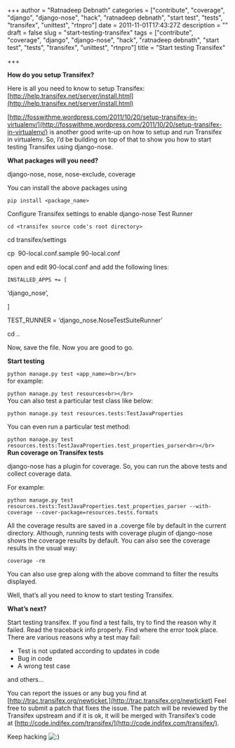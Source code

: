 +++
author = "Ratnadeep Debnath"
categories = ["contribute", "coverage", "django", "django-nose", "hack", "ratnadeep debnath", "start test", "tests", "transifex", "unittest", "rtnpro"]
date = 2011-11-01T17:43:27Z
description = ""
draft = false
slug = "start-testing-transifex"
tags = ["contribute", "coverage", "django", "django-nose", "hack", "ratnadeep debnath", "start test", "tests", "transifex", "unittest", "rtnpro"]
title = "Start testing Transifex"

+++


**How do you setup Transifex?**

Here is all you need to know to setup Transifex: [http://help.transifex.net/server/install.html](http://help.transifex.net/server/install.html)

[http://fosswithme.wordpress.com/2011/10/20/setup-transifex-in-virtualenv/](http://fosswithme.wordpress.com/2011/10/20/setup-transifex-in-virtualenv/) is another good write-up on how to setup and run Transifex in virtualenv. So, I’d be building on top of that to show you how to start testing Transifex using django-nose.

**What packages will you need?**

django-nose, nose, nose-exclude, coverage

You can install the above packages using

`pip install <package_name>`

Configure Transifex settings to enable django-nose Test Runner

`cd <transifex source code's root directory>`

cd transifex/settings

cp  90-local.conf.sample 90-local.conf

open and edit 90-local.conf and add the following lines:

`INSTALLED_APPS += [`

‘django_nose’,

]

TEST_RUNNER = ‘django_nose.NoseTestSuiteRunner’

cd ..

Now, save the file. Now you are good to go.

**Start testing**

`python manage.py test <app_name><br></br>`  
 for example:

`python manage.py test resources<br></br>`  
 You can also test a particular test class like below:

`python manage.py test resources.tests:TestJavaProperties`

You can even run a particular test method:

`python manage.py test resources.tests:TestJavaProperties.test_properties_parser<br></br>`  
**Run coverage on Transifex tests**

django-nose has a plugin for coverage. So, you can run the above tests and collect coverage data.

For example:

`python manage.py test resources.tests:TestJavaProperties.test_properties_parser --with-coverage --cover-package=resources.tests.formats`

All the coverage results are saved in a .coverge file by default in the current directory. Although, running tests with coverage plugin of django-nose shows the coverage results by default. You can also see the coverage results in the usual way:

`coverage -rm`

You can also use grep along with the above command to filter the results displayed.

Well, that’s all you need to know to start testing Transifex.

**What’s next?**

Start testing transifex. If you find a test fails, try to find the reason why it failed. Read the traceback info properly. Find where the error took place. There are various reasons why a test may fail:

- Test is not updated according to updates in code
- Bug in code
- A wrong test case

and others…

You can report the issues or any bug you find at [http://trac.transifex.org/newticket.](http://trac.transifex.org/newticket) Feel free to submit a patch that fixes the issue. The patch will be reviewed by the Transifex upstream and if it is ok, it will be merged with Transifex’s code at [http://code.indifex.com/transifex/](http://code.indifex.com/transifex/).

Keep hacking ![:)](http://127.0.0.1:8080/wordpress/wp-includes/images/smilies/icon_smile.gif)

